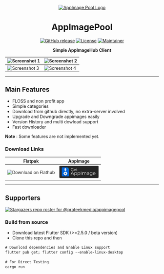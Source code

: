<p align="center"><a href="#appimagepool"><img src="https://raw.githubusercontent.com/prateekmedia/appimagepool/dev/assets/appimagepool.svg" height=80px alt="AppImage Pool Logo"/></a></p>
<h1 align="center">AppImagePool</h1>
<p align="center">
<a href="https://github.com/prateekmedia/appimagepool/releases"><img alt="GitHub release" src="https://img.shields.io/github/v/release/prateekmedia/appimagepool?color=blueviolet"/></a> <a href="LICENSE"><img alt="License" src="https://img.shields.io/github/license/prateekmedia/appimagepool?color=blueviolet"/></a> <a href="https://github.com/prateekmedia"><img alt="Maintainer" src="https://img.shields.io/badge/Maintainer-prateekmedia-blueviolet"/></a>
</p>

<p align="center"><b>
Simple AppImageHub Client</b></p>

|<img src="https://raw.githubusercontent.com/prateekmedia/appimagepool/dev/assets/screenshot/home.jpg" alt="Screenshot 1"/>|<img src="https://raw.githubusercontent.com/prateekmedia/appimagepool/dev/assets/screenshot/app.jpg" alt="Screenshot 2"/>|
|------|------|
  |<img src="https://raw.githubusercontent.com/prateekmedia/appimagepool/dev/assets/screenshot/search.jpg" alt="Screenshot 3"/>|<img src="https://raw.githubusercontent.com/prateekmedia/appimagepool/dev/assets/screenshot/category.jpg" alt="Screenshot 4"/>|

---

## Main Features
- FLOSS and non profit app
- Simple categories
- Download from github directly, no extra-server involved
- Upgrade and Downgrade appimages easily
- Version History and multi dowload support
- Fast downloader

**Note** : Some features are not implemented yet.


### Download Links  
| Flatpak | AppImage |
|---------|----------|
| <a><img width='130' alt='Download on Flathub' src='https://flathub.org/assets/badges/flathub-badge-en.png'/></a> | <a href='https://github.com/prateekmedia/appimagepool/releases/latest/'><img width='130' alt='Download AppImage' src='https://github.com/srevinsaju/get-appimage/raw/master/static/badges/get-appimage-branding-dark.png'/></a> |



---

## Supporters
[![Stargazers repo roster for @prateekmedia/appimagepool](https://reporoster.com/stars/prateekmedia/appimagepool)](https://github.com/prateekmedia/appimagepool/stargazers)

### Build from source

- Download latest Flutter SDK (>=2.5.0 / beta version)
- Clone this repo and then 

```
# Download dependencies and Enable Linux support
flutter pub get; flutter config --enable-linux-desktop

# For Direct Testing
cargo run
```
